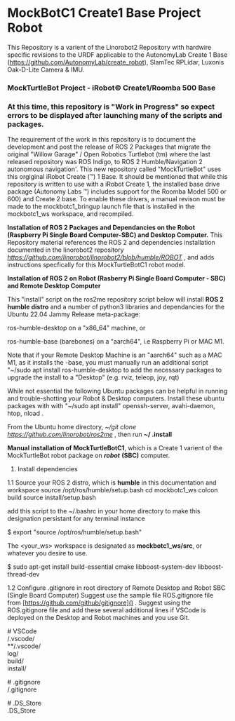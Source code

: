 # MockBotC1 Create1 Base Project Robot

This Repository is a varient of the Linorobot2 Repository with hardwire specific revisions to the URDF applicable to the AutonomyLab Create 1 Base (https://github.com/AutonomyLab/create_robot), SlamTec RPLidar, Luxonis Oak-D-Lite Camera & IMU.

### MockTurtleBot Project - iRobot© Create1/Roomba 500 Base

### At this time, this repository is "Work in Progress" so expect errors to be displayed after launching many of the scripts and packages.

The requirement of the work in this repository is to document the development and post the release of  ROS 2 Packages that migrate the original "Willow Garage" / Open Robotics Turtlebot (tm) where the last released repository was ROS Indigo, to ROS 2 Humble/Navigation 2 autonomous navigation'. This new repository called "MockTurtleBot" uses this orgiginal iRobot Create (™) 1 Base. It should be mentioned that while this repository is written to use with a iRobot Create 1, the installed base drive package (Autonomy Labs ™) includes support for the Roomba Model 500 or 600) and Create 2 base. To enable these drivers, a manual revison must be made to the mockbotc1_bringup launch file that is installed in the mockbotc1_ws workspace, and recompiled.  

**Installation of ROS 2 Packages and Dependancies on the Robot (Raspberry Pi Single Board Computer-SBC) and Desktop Computer.** This Repository material references the ROS 2 and dependencies installation documented in the linorobot2 repository *https://github.com/linorobot/linorobot2/blob/humble/ROBOT* , and adds instructions specfically for this MockTurtleBotC1 robot model.

**Installation of ROS 2 on Robot (Rasberry Pi Single Board Computer - SBC) and Remote Desktop Computer**

This "install" script on the ros2me repository script below will install **ROS 2 humble distro** and a number of python3 libraries and dependancies for the Ubuntu 22.04 Jammy Release meta-package: 

ros-humble-desktop on a "x86_64" machine,  or 

ros-humble-base (barebones) on a "aarch64", i.e Raspberry Pi or MAC M1. 

Note that if your Remote Desktop Machine is an "aarch64" such as a MAC M1, as it installs the -base, you must manually run an additional script "~/sudo apt install ros-humble-desktop to add the necessary packages to upgrade the install to a "Desktop" (e.g. rviz, teleop, joy, rqt)  

While not essential the following Ubuntu packages can be helpful in running and trouble-shotting your Robot & Desktop computers. Install these ubuntu packages with with "~/sudo apt install" openssh-server, avahi-daemon, htop, nload . 

From the Ubuntu home directory, *~/git clone https://github.com/linorobot/ros2me* , then run **~/ .install**

**Manual installation of MockTurtleBotC1**, which is a Create 1 varient of the MockTurtleBot robot package on ***robot*** **(SBC)** computer. 

1. Install dependencies

1.1 Source your ROS 2 distro, which is **humble** in this documentation and workspace
source /opt/ros/humble/setup.bash
cd mockbotc1_ws
colcon build
source install/setup.bash

add this script to the ~/.bashrc in your home directory to make this designation persistant for any terminal instance

$ export "source /opt/ros/humble/setup.bash"

The <your_ws> workspace is designated as **mockbotc1_ws/src**, or whatever you desire to use.

$ sudo apt-get install build-essential cmake libboost-system-dev libboost-thread-dev

1.2 Configure .gitignore in root directory of Remote Desktop and Robot SBC (Single Board Computer)
Suggest use the sample file ROS.gitignore file from [https://github.com/github/gitignore]() . Suggest using the ROS.gitignore file and add these several additional lines if VSCode is deployed on the Desktop and Robot machines and you use Git.

\# VSCode   
/.vscode/  
**/.vscode/  
log/  
build/  
install/   

\# .gitignore  
/.gitignore

\# .DS_Store  
.DS_Store



